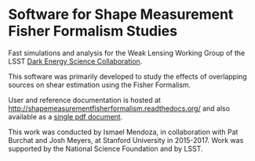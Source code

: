 Software for Shape Measurement Fisher Formalism Studies
============================================

Fast simulations and analysis for the Weak Lensing Working Group of the LSST [Dark Energy Science Collaboration](http://www.lsst-desc.org).

This software was primarily developed to study the effects of overlapping sources on shear estimation using the Fisher Formalism. 

User and reference documentation is hosted at http://shapemeasurementfisherformalism.readthedocs.org/ and also available as a [single pdf document](https://readthedocs.org/projects/shapemeasurementfisherformalism/downloads/pdf/latest/).

This work was conducted by Ismael Mendoza, in collaboration with Pat Burchat and Josh Meyers, at Stanford University in 2015-2017. Work was supported by the National Science Foundation and by LSST.

